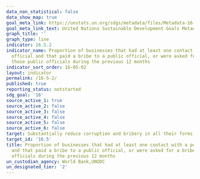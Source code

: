 ```yaml
---
data_non_statistical: false
data_show_map: true
goal_meta_link: https://unstats.un.org/sdgs/metadata/files/Metadata-16-05-02.pdf
goal_meta_link_text: United Nations Sustainable Development Goals Metadata (pdf 1361kB)
graph_title: ''
graph_type: line
indicator: 16.5.2
indicator_name: Proportion of businesses that had at least one contact with a public
  official and that paid a bribe to a public official, or were asked for a bribe by
  those public officials during the previous 12 months
indicator_sort_order: 16-05-02
layout: indicator
permalink: /16-5-2/
published: true
reporting_status: notstarted
sdg_goal: '16'
source_active_1: true
source_active_2: false
source_active_3: false
source_active_4: false
source_active_5: false
source_active_6: false
target: Substantially reduce corruption and bribery in all their forms
target_id: '16.5'
title: Proportion of businesses that had at least one contact with a public official
  and that paid a bribe to a public official, or were asked for a bribe by those public
  officials during the previous 12 months
un_custodian_agency: World Bank,UNODC
un_designated_tier: '2'
---
```

